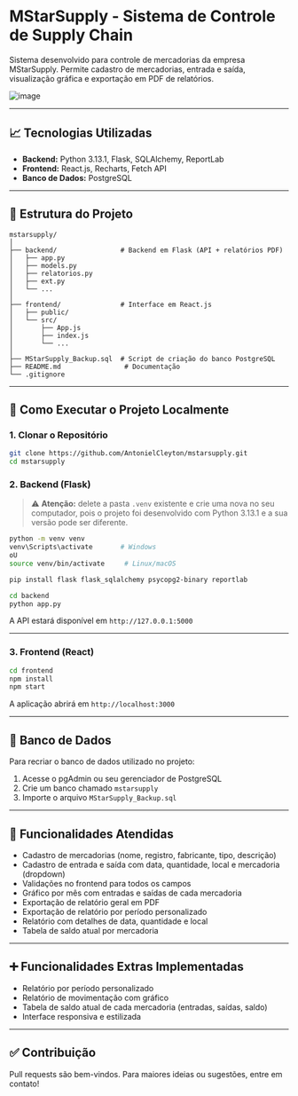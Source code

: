 # MStarSupply - Sistema de Controle de Supply Chain

Sistema desenvolvido para controle de mercadorias da empresa MStarSupply.
Permite cadastro de mercadorias, entrada e saída, visualização gráfica e exportação em PDF de relatórios.

![image](https://github.com/user-attachments/assets/6141c93c-0a29-4126-b788-6094525e8433)


---

## 📈 Tecnologias Utilizadas

- **Backend:** Python 3.13.1, Flask, SQLAlchemy, ReportLab
- **Frontend:** React.js, Recharts, Fetch API
- **Banco de Dados:** PostgreSQL

---

## 📂 Estrutura do Projeto

```
mstarsupply/
│
├── backend/                # Backend em Flask (API + relatórios PDF)
│   ├── app.py
│   ├── models.py
│   ├── relatorios.py
│   ├── ext.py
│   └── ...
│
├── frontend/               # Interface em React.js
│   ├── public/
│   └── src/
│       ├── App.js
│       ├── index.js
│       └── ...
│
├── MStarSupply_Backup.sql  # Script de criação do banco PostgreSQL
├── README.md                # Documentação
└── .gitignore
```

---

## 🚀 Como Executar o Projeto Localmente

### 1. Clonar o Repositório
```bash
git clone https://github.com/AntonielCleyton/mstarsupply.git
cd mstarsupply
```

### 2. Backend (Flask)

> ⚠️ **Atenção:** delete a pasta `.venv` existente e crie uma nova no seu computador, pois o projeto foi desenvolvido com Python 3.13.1 e a sua versão pode ser diferente.

```bash
python -m venv venv
venv\Scripts\activate       # Windows
oU
source venv/bin/activate     # Linux/macOS

pip install flask flask_sqlalchemy psycopg2-binary reportlab

cd backend
python app.py
```

A API estará disponível em `http://127.0.0.1:5000`

---

### 3. Frontend (React)

```bash
cd frontend
npm install
npm start
```

A aplicação abrirá em `http://localhost:3000`

---

## 📄 Banco de Dados

Para recriar o banco de dados utilizado no projeto:

1. Acesse o pgAdmin ou seu gerenciador de PostgreSQL
2. Crie um banco chamado `mstarsupply`
3. Importe o arquivo `MStarSupply_Backup.sql`

---

## 🌟 Funcionalidades Atendidas

- Cadastro de mercadorias (nome, registro, fabricante, tipo, descrição)
- Cadastro de entrada e saída com data, quantidade, local e mercadoria (dropdown)
- Validações no frontend para todos os campos
- Gráfico por mês com entradas e saídas de cada mercadoria
- Exportação de relatório geral em PDF
- Exportação de relatório por período personalizado
- Relatório com detalhes de data, quantidade e local
- Tabela de saldo atual por mercadoria

---

## ➕ Funcionalidades Extras Implementadas

- Relatório por período personalizado
- Relatório de movimentação com gráfico
- Tabela de saldo atual de cada mercadoria (entradas, saídas, saldo)
- Interface responsiva e estilizada

---

## ✅ Contribuição
Pull requests são bem-vindos. Para maiores ideias ou sugestões, entre em contato!

